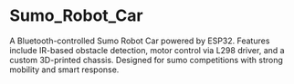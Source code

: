 # Sumo_Robot_Car
A Bluetooth-controlled Sumo Robot Car powered by ESP32. Features include IR-based obstacle detection, motor control via L298 driver, and a custom 3D-printed chassis. Designed for sumo competitions with strong mobility and smart response.
